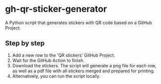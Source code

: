 # gh-qr-sticker-generator
A Python script that generates stickers with QR code based on a GitHub Project.

## Step by step

1. Add a new row to the 'QR stickers' GitHub Project.
2. Wait for the GitHub Action to finish.
3. Download the stickers. The script will generate a png file for each row, as well as a pdf file with all stickers merged and prepared for printing.
4. Alternatively, you can run the script locally.
